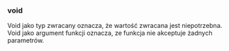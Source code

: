 ### void
Void jako typ zwracany oznacza, że wartość zwracana jest niepotrzebna. Void jako argument funkcji oznacza, ze funkcja nie akceptuje żadnych parametrów.

